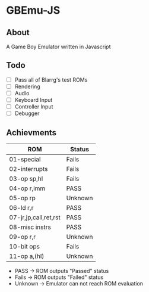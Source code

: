 # GBEmu-JS

## About
A Game Boy Emulator written in Javascript

## Todo
- [ ] Pass all of Blarrg's test ROMs
- [ ] Rendering
- [ ] Audio
- [ ] Keyboard Input
- [ ] Controller Input
- [ ] Debugger 

## Achievments

| ROM  | Status  | 
|----------------------|---------|
|01-special| Fails   |
|02-interrupts| Fails   |
|03-op sp,hl| Fails   |
|04-op r,imm| PASS    |
|05-op rp| Unknown |
|06-ld r,r| PASS    |
|07-jr,jp,call,ret,rst | PASS    |
|08-misc instrs| PASS    |
|09-op r,r| Unknown |
|10-bit ops| Fails   |
|11-op a,(hl)| Unknown |

- PASS -> ROM outputs "Passed" status
- Fails -> ROM outputs "Failed" status
- Unknown -> Emulator can not reach ROM evaluation